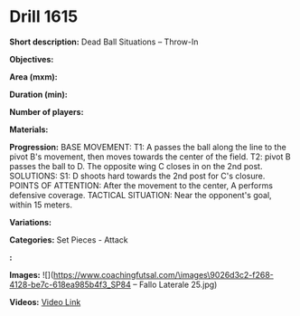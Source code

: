 # Drill 1615

**Short description:**
Dead Ball Situations – Throw-In

**Objectives:**


**Area (mxm):**


**Duration (min):**


**Number of players:**


**Materials:**


**Progression:**
BASE MOVEMENT: T1: A passes the ball along the line to the pivot B's movement, then moves towards the center of the field. T2: pivot B passes the ball to D. The opposite wing C closes in on the 2nd post. SOLUTIONS: S1: D shoots hard towards the 2nd post for C's closure. POINTS OF ATTENTION: After the movement to the center, A performs defensive coverage. TACTICAL SITUATION: Near the opponent's goal, within 15 meters.

**Variations:**


**Categories:**
Set Pieces - Attack

**:**


**Images:**
![](https://www.coachingfutsal.com/\images\9026d3c2-f268-4128-be7c-618ea985b4f3_SP84 – Fallo Laterale 25.jpg)

**Videos:**
[Video Link](https://www.youtube.com/embed/vNB7Q3eWMAw)

